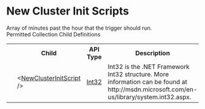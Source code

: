 # New Cluster Init Scripts

<div class="LanguageSummary"><div class ="SummaryItem">Array of minutes past the hour that the trigger should run.</div></div><div class="SchemaBindingGroup"><div class="SchemaBindingGroupHeader">Permitted Collection Child Definitions</div><table id="SchemaBindingList" class="SchemaBindingList"><tbody><tr><th class="SchemaBindingIconColumnHeader">&nbsp;</th><th class="SchemaBindingNameColumnHeader">Child</th><th class="SchemaBindingTypeColumnHeader">API Type</th><th class="SchemaBindingSummaryColumnHeader">Description</th></tr><tr class="cd0"><td class="SchemaBindingIcon"><div class="NotRequired" /></td><td class="SchemaBindingName"><span class="punc">&lt;</span><a href=https://msdn.microsoft.com/en-us/library/System.Int32.aspx">NewClusterInitScript</a><span class="punc"> /&gt;</span></td><td class="SchemaBindingType"><a href="https://msdn.microsoft.com/en-us/library/System.Int32.aspx">Int32</a></td><td class="SchemaBindingSummary">Int32 is the .NET Framework Int32 structure.  More information can be found at http://msdn.microsoft.com/en-us/library/system.int32.aspx.</td></tr></tbody></table></div>